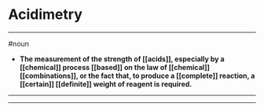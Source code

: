 # Acidimetry
---
#noun
- **The measurement of the strength of [[acids]], especially by a [[chemical]] process [[based]] on the law of [[chemical]] [[combinations]], or the fact that, to produce a [[complete]] reaction, a [[certain]] [[definite]] weight of reagent is required.**
---
---
